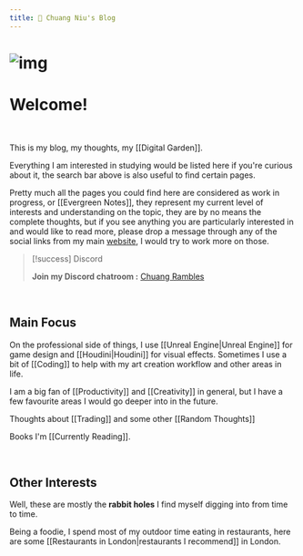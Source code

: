 ```yaml
---
title: 🌱 Chuang Niu's Blog
---
```




# ![img](https://i.imgur.com/OOca9GG.jpg)

# Welcome!

<br>

This is my blog, my thoughts, my [[Digital Garden]].

Everything I am interested in studying would be listed here if you're curious about it, the search bar above is also useful to find certain pages.

Pretty much all the pages you could find here are considered as work in progress, or [[Evergreen Notes]], they represent my current level of interests and understanding on the topic, they are by no means the complete thoughts, but if you see anything you are particularly interested in and would like to read more, please drop a message through any of the social links from my main [website](https://cniu.art), I would try to work more on those.

> [!success] Discord
>  
>  **Join my Discord chatroom :**   [Chuang Rambles](https://discord.gg/DFXMeMZCUA)

<br>

## Main Focus


On the professional side of things, I use [[Unreal Engine|Unreal Engine]] for game design and [[Houdini|Houdini]] for visual effects. Sometimes I use a bit of [[Coding]] to help with my art creation workflow and other areas in life.

I am a big fan of [[Productivity]] and [[Creativity]] in general, but I have a few favourite areas I would go deeper into in the future.

Thoughts about [[Trading]] and some other [[Random Thoughts]]

Books I'm [[Currently Reading]].

<br>

## Other Interests

Well, these are mostly the **rabbit holes** I find myself digging into from time to time. 

Being a foodie, I spend most of my outdoor time eating in restaurants, here are some [[Restaurants in London|restaurants I recommend]] in London.


